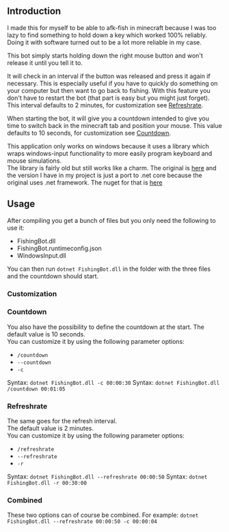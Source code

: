 ## Introduction
I made this for myself to be able to afk-fish in minecraft because I was too lazy to find something to hold down a key which worked 100% reliably. Doing it with software turned out to be a lot more reliable in my case.  

This bot simply starts holding down the right mouse button and won't release it until you tell it to.  

It will check in an interval if the button was released and press it again if necessary. This is especially useful if you have to quickly do something on your computer but then want to go back to fishing. With this feature you don't have to restart the bot (that part is easy but you might just forget).
This interval defaults to 2 minutes, for customization see [Refreshrate](#Refreshrate).  

When starting the bot, it will give you a countdown intended to give you time to switch back in the minecraft tab and position your mouse. This value defaults to 10 seconds, for customization see [Countdown](#Countdown).  

This application only works on windows because it uses a library which wraps windows-input functionality to more easily program keyboard and mouse simulations.  
The library is fairly old but still works like a charm. The original is [here](https://archive.codeplex.com/?p=inputsimulator) and the version I have in my project is just a port to .net core because the original uses .net framework. The nuget for that is [here](https://www.nuget.org/packages/InputSimulatorCore/1.0.5)

## Usage

After compiling you get a bunch of files but you only need the following to use it:
 - FishingBot.dll
 - FishingBot.runtimeconfig.json
 - WindowsInput.dll

You can then run `dotnet FishingBot.dll` in the folder with the three files and the countdown should start.  

### Customization

### Countdown

You also have the possibility to define the countdown at the start.
The default value is 10 seconds.  
You can customize it by using the following parameter options:

- `/countdown`
- `--countdown`
- `-c`

Syntax: `dotnet FishingBot.dll -c 00:00:30`
Syntax: `dotnet FishingBot.dll /countdown 00:01:05`

### Refreshrate

The same goes for the refresh interval.  
The default value is 2 minutes.  
You can customize it by using the following parameter options:

- `/refreshrate`
- `--refreshrate`
- `-r`

Syntax: `dotnet FishingBot.dll --refreshrate 00:00:50`
Syntax: `dotnet FishingBot.dll -r 00:30:00`

### Combined
  
These two options can of course be combined. For example: `dotnet FishingBot.dll --refreshrate 00:00:50 -c 00:00:04`